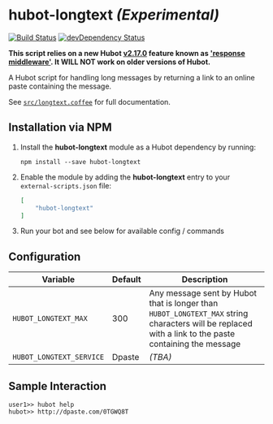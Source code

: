 # hubot-longtext _(Experimental)_

[![Build Status](https://travis-ci.org/ClaudeBot/hubot-longtext.svg)](https://travis-ci.org/ClaudeBot/hubot-longtext)
[![devDependency Status](https://david-dm.org/ClaudeBot/hubot-longtext/dev-status.svg)](https://david-dm.org/ClaudeBot/hubot-longtext#info=devDependencies)

__This script relies on a new Hubot [v2.17.0](https://github.com/github/hubot/blob/master/CHANGELOG.md#v2170) feature known as ['response middleware'](https://github.com/github/hubot/pull/1021). It WILL NOT work on older versions of Hubot.__

A Hubot script for handling long messages by returning a link to an online paste containing the message.

See [`src/longtext.coffee`](src/longtext.coffee) for full documentation.


## Installation via NPM

1. Install the **hubot-longtext** module as a Hubot dependency by running:

    ```
    npm install --save hubot-longtext
    ```

2. Enable the module by adding the **hubot-longtext** entry to your `external-scripts.json` file:

    ```json
    [
        "hubot-longtext"
    ]
    ```

3. Run your bot and see below for available config / commands


## Configuration

Variable | Default | Description
--- | --- | ---
`HUBOT_LONGTEXT_MAX` | 300 | Any message sent by Hubot that is longer than `HUBOT_LONGTEXT_MAX` string characters will be replaced with a link to the paste containing the message
`HUBOT_LONGTEXT_SERVICE` | Dpaste | _(TBA)_


## Sample Interaction

```
user1>> hubot help
hubot>> http://dpaste.com/0TGWQ8T
```